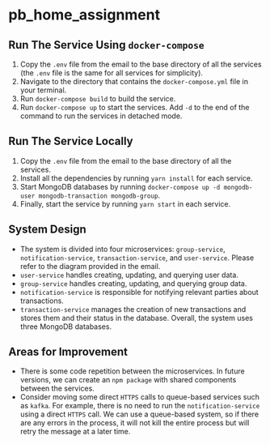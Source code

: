 # pb_home_assignment

## Run The Service Using `docker-compose`

1. Copy the `.env` file from the email to the base directory of all the services (the `.env` file is the same for all services for simplicity).
2. Navigate to the directory that contains the `docker-compose.yml` file in your terminal.
3. Run `docker-compose build` to build the service.
4. Run `docker-compose up` to start the services. Add `-d` to the end of the command to run the services in detached mode.

## Run The Service Locally

1. Copy the `.env` file from the email to the base directory of all the services.
2. Install all the dependencies by running `yarn install` for each service.
3. Start MongoDB databases by running `docker-compose up -d mongodb-user mongodb-transaction mongodb-group`.
4. Finally, start the service by running `yarn start` in each service.

## System Design

- The system is divided into four microservices: `group-service`, `notification-service`, `transaction-service`, and `user-service`. Please refer to the diagram provided in the email.
- `user-service` handles creating, updating, and querying user data.
- `group-service` handles creating, updating, and querying group data.
- `notification-service` is responsible for notifying relevant parties about transactions.
- `transaction-service` manages the creation of new transactions and stores them and their status in the database. Overall, the system uses three MongoDB databases.

## Areas for Improvement

- There is some code repetition between the microservices. In future versions, we can create an `npm package` with shared components between the services.
- Consider moving some direct `HTTPS` calls to queue-based services such as `kafka`. For example, there is no need to run the `notification-service` using a direct `HTTPS` call. We can use a queue-based system, so if there are any errors in the process, it will not kill the entire process but will retry the message at a later time.
